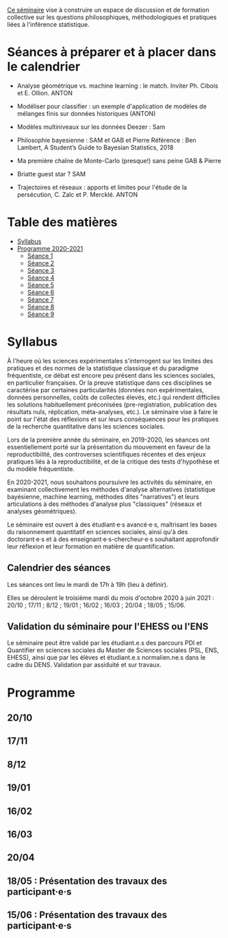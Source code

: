 [Ce séminaire](http://www.sciences.sociales.ens.fr/Administrer-la-preuve-statistique.html) vise à construire un espace de discussion et de formation collective sur les questions philosophiques, méthodologiques et pratiques liées à l'inférence statistique.

# Séances à préparer et à placer dans le calendrier

* Analyse géométrique vs. machine learning : le match. Inviter Ph. Cibois et E. Ollion. ANTON

* Modéliser pour classifier : un exemple d'application de modèles de mélanges finis sur données historiques (ANTON)

* Modèles multiniveaux sur les données Deezer : Sam

* Philosophie bayesienne : SAM et GAB et Pierre
Référence : Ben Lambert, A Student’s Guide to Bayesian Statistics, 2018

* Ma première chaîne de Monte-Carlo (presque!) sans peine GAB & Pierre 

* Briatte guest star ? SAM

* Trajectoires et réseaux : apports et limites pour l'étude de la persécution, C. Zalc et P. Mercklé. ANTON


# Table des matières

<!-- vim-markdown-toc GFM -->

* [Syllabus](#syllabus)
* [Programme 2020-2021](#programme)
  * [Séance 1](#)
  * [Séance 2](#)
  * [Séance 3](#)
  * [Séance 4](#)
  * [Séance 5](#)
  * [Séance 6](#)
  * [Séance 7](#)
  * [Séance 8](#18/05-:-Présentation-des-travaux-des-participant·e·s)
  * [Séance 9](#15/06-:-Présentation-des-travaux-des-participant·e·s)

<!-- vim-markdown-toc -->

# Syllabus

À l'heure où les sciences expérimentales s'interrogent sur les limites des pratiques et des normes de la statistique classique et du paradigme fréquentiste, ce débat est encore peu présent dans les sciences sociales, en particulier françaises. Or la preuve statistique dans ces disciplines se caractérise par certaines particularités (données non expérimentales, données personnelles, coûts de collectes élevés, etc.) qui rendent difficiles les solutions habituellement préconisées (pre-registration, publication des résultats nuls, réplication, méta-analyses, etc.). Le séminaire vise à faire le point sur l'état des réflexions et sur leurs conséquences pour les pratiques de la recherche quantitative dans les sciences sociales.

Lors de la première année du séminaire, en 2019-2020, les séances ont essentiellement porté sur la présentation du mouvement en faveur de la reproductibilité, des controverses scientifiques récentes et des enjeux pratiques liés à la reproductibilité, et de la critique des tests d'hypothèse et du modèle fréquentiste. 

En 2020-2021, nous souhaitons poursuivre les activités du séminaire, en examinant collectivement les méthodes d'analyse alternatives (statistique bayésienne, machine learning, méthodes dites "narratives") et leurs articulations à des méthodes d'analyse plus "classiques" (réseaux et analyses géométriques). 

Le séminaire est ouvert à des étudiant·e·s avancé·e·s, maîtrisant les bases du raisonnement quantitatif en sciences sociales, ainsi qu'à des doctorant·e·s et à des enseignant·e·s-chercheur·e·s souhaitant approfondir leur réflexion et leur formation en matière de quantification.

## Calendrier des séances

Les séances ont lieu le mardi de 17h à 19h (lieu à définir).

Elles se déroulent le troisième mardi du mois d'octobre 2020 à juin 2021 : 20/10 ; 17/11 ; 8/12 ; 19/01 ; 16/02 ; 16/03 ; 20/04 ; 18/05 ; 15/06.

## Validation du séminaire pour l'EHESS ou l'ENS
Le séminaire peut être validé par les étudiant.e.s des parcours PDI et Quantifier en sciences sociales du Master de Sciences sociales (PSL, ENS, EHESS), ainsi que par les élèves et étudiant.e.s normalien.ne.s dans le cadre du DENS. Validation par assiduité et sur travaux.

# Programme

## 20/10

## 17/11

## 8/12

## 19/01 

## 16/02

## 16/03

## 20/04

## 18/05 : Présentation des travaux des participant·e·s

## 15/06 : Présentation des travaux des participant·e·s
